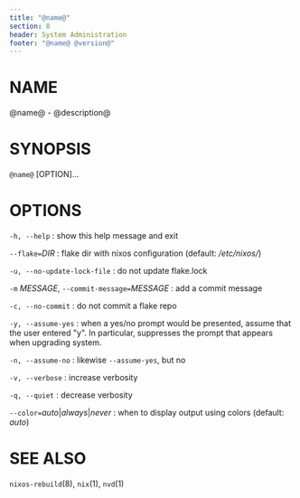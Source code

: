 ```yaml
---
title: "@name@"
section: 8
header: System Administration
footer: "@name@ @version@"
---
```


# NAME
@name@ - @description@

# SYNOPSIS
`@name@` [OPTION]...

# OPTIONS
`-h, --help`
: show this help message and exit

`--flake=`*DIR*
: flake dir with nixos configuration (default: */etc/nixos/*)

`-u, --no-update-lock-file`
: do not update flake.lock

`-m` *MESSAGE*, `--commit-message=`*MESSAGE*
: add a commit message

`-c, --no-commit`
: do not commit a flake repo

`-y, --assume-yes`
: when a yes/no prompt would be presented, assume that the user entered "y".
  In particular, suppresses the prompt that appears when upgrading system.

`-n, --assume-no`
: likewise `--assume-yes`, but no

`-v, --verbose`
: increase verbosity

`-q, --quiet`
: decrease verbosity

`--color=`*auto*|*always*|*never*
: when to display output using colors (default: *auto*)

# SEE ALSO
`nixos-rebuild`(8), `nix`(1), `nvd`(1) 
